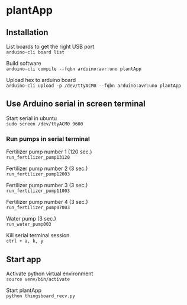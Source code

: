 # plantApp


## Installation

List boards to get the right USB port \
`arduino-cli board list`

Build software \
`arduino-cli compile --fqbn arduino:avr:uno plantApp`

Upload hex to arduino board \
`arduino-cli upload -p /dev/ttyACM0 --fqbn arduino:avr:uno plantApp`

## Use Arduino serial in screen terminal

Start serial in ubuntu \
`sudo screen /dev/ttyACM0 9600` 

### Run pumps in serial terminal  

Fertilizer pump number 1 (120 sec.) \
`run_fertilizer_pump13120` 

Fertilizer pump number 2 (3 sec.) <br />
`run_fertilizer_pump12003`

Fertilizer pump number 3 (3 sec.) <br />
`run_fertilizer_pump11003`

Fertilizer pump number 4 (3 sec.) \
`run_fertilizer_pump07003`

Water pump (3 sec.) \
`run_water_pump003` 

Kill serial terminal session \
`ctrl + a, k, y`

## Start app

Activate python virtual environment \
`source venv/bin/activate`

Start plantApp \
`python thingsboard_recv.py`


